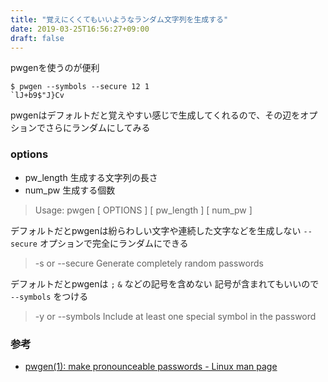 ```yaml
---
title: "覚えにくくてもいいようなランダム文字列を生成する"
date: 2019-03-25T16:56:27+09:00
draft: false
---
```



pwgenを使うのが便利

```console
$ pwgen --symbols --secure 12 1
`lJ+b9$"J}Cv
```

pwgenはデフォルトだと覚えやすい感じで生成してくれるので、その辺をオプションでさらにランダムにしてみる

### options

- pw_length 生成する文字列の長さ
- num_pw 生成する個数

> Usage: pwgen [ OPTIONS ] [ pw_length ] [ num_pw ]

デフォルトだとpwgenは紛らわしい文字や連続した文字などを生成しない
`--secure` オプションで完全にランダムにできる

>  -s or --secure
>	Generate completely random passwords

デフォルトだとpwgenは `;` `&` などの記号を含めない
記号が含まれてもいいので `--symbols` をつける

>  -y or --symbols
>	Include at least one special symbol in the password


### 参考

- [pwgen(1): make pronounceable passwords - Linux man page](https://linux.die.net/man/1/pwgen)
